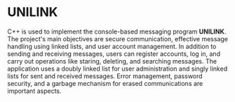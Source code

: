# UNILINK
C++ is used to implement the console-based messaging program **UNILINK**. The project's main objectives are secure communication, effective message handling using linked lists, and user account management. In addition to sending and receiving messages, users can register accounts, log in, and carry out operations like staring, deleting, and searching messages. The application uses a doubly linked list for user administration and singly linked lists for sent and received messages. Error management, password security, and a garbage mechanism for erased communications are important aspects. 
